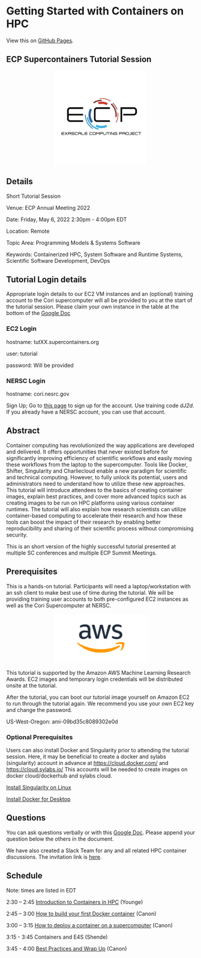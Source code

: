 
# Getting Started with Containers on HPC

View this on [GitHub Pages](https://supercontainers.github.io/ecp-tutorial/).

## ECP Supercontainers Tutorial Session

<div style="text-align:center"><img src="images/ecp.jpg" width="250"></div>

## Details

Short Tutorial Session

Venue: ECP Annual Meeting 2022

Date: Friday, May 6, 2022  2:30pm - 4:00pm EDT

Location: Remote

Topic Area: Programming Models & Systems Software

Keywords: Containerized HPC, System Software and Runtime Systems, Scientific Software Development, DevOps


## Tutorial Login details

Appropriate login details to our EC2 VM instances and an (optional) training account to the Cori supercomputer will all be provided to you at the start of the tutorial session. Please claim your own instance in the table at the bottom of the [Google Doc](https://docs.google.com/document/d/1rmi5tSuk_7Q5YVDS1SD7TcxjoEYFgXK-ofvUV2jmL4Y/edit?usp=sharing)

### EC2 Login

hostname: tutXX.supercontainers.org

user: tutorial

password: Will be provided

### NERSC Login

hostname: cori.nesrc.gov

Sign Up; Go to [this page](https://iris.nersc.gov/train) to sign up for the account.  Use training code *dJ2d*.  If you already have a NERSC account, you can use that account.

## Abstract

Container computing has revolutionized the way applications are developed and delivered. It offers opportunities that never existed before for significantly improving efficiency of scientific workflows and easily moving these workflows from the laptop to the supercomputer. Tools like Docker, Shifter, Singularity and Charliecloud enable a new paradigm for scientific and technical computing. However, to fully unlock its potential, users and administrators need to understand how to utilize these new approaches. This tutorial will introduce attendees to the basics of creating container images, explain best practices, and cover more advanced topics such as creating images to be run on HPC platforms using various container runtimes. The tutorial will also explain how research scientists can utilize container-based computing to accelerate their research and how these tools can boost the impact of their research by enabling better reproducibility and sharing of their scientific process without compromising security. 

This is an short version of the highly successful tutorial presented at multiple SC conferences and multiple ECP Summit Meetings.

## Prerequisites

This is a hands-on tutorial. Participants will need a laptop/workstation with an ssh client to make best use of time during the tutorial.  We will be providing training user accounts to both pre-configured EC2 instances as well as the Cori Supercomputer at NERSC.

<div style="text-align:center"><img src="images/AWS_logo.png" width="250"></div>

This tutorial is supported by the Amazon AWS Machine Learning Research Awards. EC2 images and temporary login credentials will be distributed onsite at the tutorial.

After the tutorial, you can boot our tutorial image yourself on Amazon EC2 to run through the tutorial again. We recommend you use your own EC2 key and change the password.

US-West-Oregon: ami-09bd35c8089302e0d


### Optional Prerequisites

Users can also install Docker and Singularity prior to attending the tutorial session. Here, it may be beneficial to create a docker and sylabs (singularity) account in advance at https://cloud.docker.com/ and https://cloud.sylabs.io/ This accounts will be needed to create images on docker cloud/dockerhub and sylabs cloud.

[Install Singularity on Linux](https://sylabs.io/guides/3.3/user-guide/)

[Install Docker for Desktop](https://www.docker.com/products/docker-desktop)

## Questions

You can ask questions verbally or with this [Google Doc](https://docs.google.com/document/d/1rmi5tSuk_7Q5YVDS1SD7TcxjoEYFgXK-ofvUV2jmL4Y/edit?usp=sharing).
Please append your question below the others in the document.

We have also created a Slack Team for any and all related HPC container discussions.  The invitation link is [here](https://join.slack.com/t/hpc-containers/shared_invite/enQtODI3NzY1NDU4OTk5LTUxOTgyOWJmYjIwOWI5YWU2MzBhZDI3Zjc1YmZmMjAxZjgzYzk4ZWEwNmFlNzlkOWI0MGNlZDNlMTBhYTBlOWY).

## Schedule

Note: times are listed in EDT

2:30 – 2:45 [Introduction to Containers in HPC](https://drive.google.com/file/d/1-Zszgfs3PZZUH88XGHy5TrW6jggyh81W/view?usp=sharing) (Younge)

2:45 – 3:00 [How to build your first Docker container](/01-hands-on.md) (Canon)

3:00 – 3:15 [How to deploy a container on a supercomputer](/02-hands-on.md) (Canon)

3:15 - 3:45 Containers and E4S (Shende)

3:45 - 4:00 [Best Practices and Wrap Up](https://drive.google.com/file/d/1T1xJzcV1HcCR0sNerGX67zRTX-dt4CdJ/view?usp=sharing) (Canon)
